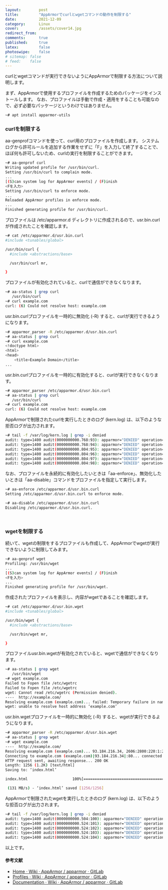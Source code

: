 ```yaml
---
layout:        post
title:         "AppArmorでcurlとwgetコマンドの動作を制限する"
date:          2021-12-09
category:      Linux
cover:         /assets/cover14.jpg
redirect_from:
comments:      true
published:     true
latex:         false
photoswipe:    false
# sitemap: false
# feed:    false
---
```


curlとwgetコマンドが実行できないようにAppArmorで制限する方法について説明します。

まず、AppArmorで使用するプロファイルを作成するためのパッケージをインストールします。
なお、プロファイルは手動で作成・適用をすることも可能なので、必ず必要なパッケージというわけではありません。
```bash
~# apt install apparmor-utils
```

### curlを制限する

aa-genprofコマンドを使って、curl用のプロファイルを作成します。
システムログから許可ルールを追加する作業をせずに「F」を入力して終了することで、ほぼ何も許可しないため、curlの実行を制限することができます。
```bash
~# aa-genprof curl
Writing updated profile for /usr/bin/curl.
Setting /usr/bin/curl to complain mode.
...
[(S)can system log for AppArmor events] / (F)inish
<Fを入力>
Setting /usr/bin/curl to enforce mode.
...
Reloaded AppArmor profiles in enforce mode.
...
Finished generating profile for /usr/bin/curl.
```
プロファイルは /etc/apparmor.d ディレクトリに作成されるので、usr.bin.curl が作成されたことを確認します。
```bash
~# cat /etc/apparmor.d/usr.bin.curl
#include <tunables/global>

/usr/bin/curl {
  #include <abstractions/base>

  /usr/bin/curl mr,

}
```
プロファイルが有効化されていると、curlで通信ができなくなります。
```bash
~# aa-status | grep curl
   /usr/bin/curl
~# curl example.com
curl: (6) Could not resolve host: example.com
```
usr.bin.curlプロファイルを一時的に無効化 (-R) すると、curlが実行できるようになります。
```bash
~# apparmor_parser -R /etc/apparmor.d/usr.bin.curl
~# aa-status | grep curl
~# curl example.com
<!doctype html>
<html>
<head>
    <title>Example Domain</title>
...
```
usr.bin.curlプロファイルを一時的に有効化すると、curlが実行できなくなります。
```bash
~# apparmor_parser /etc/apparmor.d/usr.bin.curl
~# aa-status | grep curl
   /usr/bin/curl
~# curl example.com
curl: (6) Could not resolve host: example.com
```
AppArmorで制限されたcurlを実行したときのログ (kern.log) は、以下のような拒否ログが出力されます。
```bash
~# tail -f /var/log/kern.log | grep -i denied
audit: type=1400 audit(0000000000.768:93): apparmor="DENIED" operation="open" profile="/usr/bin/curl" name="/etc/ssl/openssl.cnf" pid=5317 comm="curl" requested_mask="r" denied_mask="r" fsuid=0 ouid=0
audit: type=1400 audit(0000000000.768:94): apparmor="DENIED" operation="create" profile="/usr/bin/curl" pid=5317 comm="curl" family="inet6" sock_type="dgram" protocol=0 requested_mask="create" denied_mask="create"
audit: type=1400 audit(0000000000.804:95): apparmor="DENIED" operation="open" profile="/usr/bin/curl" name="/etc/host.conf" pid=5317 comm="curl" requested_mask="r" denied_mask="r" fsuid=0 ouid=0
audit: type=1400 audit(0000000000.804:96): apparmor="DENIED" operation="open" profile="/usr/bin/curl" name="/run/systemd/resolve/stub-resolv.conf" pid=5317 comm="curl" requested_mask="r" denied_mask="r" fsuid=0 ouid=101
audit: type=1400 audit(0000000000.804:97): apparmor="DENIED" operation="open" profile="/usr/bin/curl" name="/etc/nsswitch.conf" pid=5317 comm="curl" requested_mask="r" denied_mask="r" fsuid=0 ouid=0
audit: type=1400 audit(0000000000.804:98): apparmor="DENIED" operation="create" profile="/usr/bin/curl" pid=5317 comm="curl" family="inet" sock_type="dgram" protocol=0 requested_mask="create" denied_mask="create"
```

なお、プロファイルを永続的に有効化したいときは「aa-enforce」、無効化したいときは「aa-disable」コマンドをプロファイルを指定して実行します。
```bash
~# aa-enforce /etc/apparmor.d/usr.bin.curl
Setting /etc/apparmor.d/usr.bin.curl to enforce mode.

~# aa-disable /etc/apparmor.d/usr.bin.curl
Disabling /etc/apparmor.d/usr.bin.curl.
```

<br>

### wgetを制限する

続いて、wgetの制限をするプロファイルも作成して、AppArmorでwgetが実行できないように制限してみます。
```bash
~# aa-genprof wget
Profiling: /usr/bin/wget
...
[(S)can system log for AppArmor events] / (F)inish
<Fを入力>
...
Finished generating profile for /usr/bin/wget.
```
作成されたプロファイルを表示し、内容がwgetであることを確認します。
```bash
~# cat /etc/apparmor.d/usr.bin.wget
#include <tunables/global>

/usr/bin/wget {
  #include <abstractions/base>

  /usr/bin/wget mr,

}
```
プロファイルusr.bin.wgetが有効化されていると、wgetで通信ができなくなります。
```bash
~# aa-status | grep wget
   /usr/bin/wget
~# wget example.com
Failed to Fopen file /etc/wgetrc
Failed to Fopen file /etc/wgetrc
wget: Cannot read /etc/wgetrc (Permission denied).
----  http://example.com/
Resolving example.com (example.com)... failed: Temporary failure in name resolution.
wget: unable to resolve host address ‘example.com’
```
usr.bin.wgetプロファイルを一時的に無効化 (-R) すると、wgetが実行できるようになります。
```bash
~# apparmor_parser -R /etc/apparmor.d/usr.bin.wget
~# aa-status | grep wget
~# wget example.com
----  http://example.com/
Resolving example.com (example.com)... 93.184.216.34, 2606:2800:220:1:248:1893:25c8:1946
Connecting to example.com (example.com)|93.184.216.34|:80... connected.
HTTP request sent, awaiting response... 200 OK
Length: 1256 (1.2K) [text/html]
Saving to: ‘index.html’

index.html                    100%[=================================================>]   1.23K  --.-KB/s    in 0s

 (131 MB/s) - ‘index.html’ saved [1256/1256]
```
AppArmorで制限されたwgetを実行したときのログ (kern.log) は、以下のような拒否ログが出力されます。
```bash
~# tail -f /var/log/kern.log | grep -i denied
audit: type=1400 audit(0000000000.504:100): apparmor="DENIED" operation="open" profile="/usr/bin/wget" name="/etc/wgetrc" pid=5432 comm="wget" requested_mask="r" denied_mask="r" fsuid=0 ouid=0
audit: type=1400 audit(0000000000.524:101): apparmor="DENIED" operation="open" profile="/usr/bin/wget" name="/etc/nsswitch.conf" pid=5432 comm="wget" requested_mask="r" denied_mask="r" fsuid=0 ouid=0
audit: type=1400 audit(0000000000.524:102): apparmor="DENIED" operation="open" profile="/usr/bin/wget" name="/etc/host.conf" pid=5432 comm="wget" requested_mask="r" denied_mask="r" fsuid=0 ouid=0
audit: type=1400 audit(0000000000.524:103): apparmor="DENIED" operation="open" profile="/usr/bin/wget" name="/run/systemd/resolve/stub-resolv.conf" pid=5432 comm="wget" requested_mask="r" denied_mask="r" fsuid=0 ouid=101
audit: type=1400 audit(0000000000.524:104): apparmor="DENIED" operation="create" profile="/usr/bin/wget" pid=5432 comm="wget" family="inet" sock_type="dgram" protocol=0 requested_mask="create" denied_mask="create"
```

以上です。

#### 参考文献
- [Home · Wiki · AppArmor / apparmor · GitLab](https://gitlab.com/apparmor/apparmor/-/wikis/home)
- [Profiles · Wiki · AppArmor / apparmor · GitLab](https://gitlab.com/apparmor/apparmor/-/wikis/Profiles)
- [Documentation · Wiki · AppArmor / apparmor · GitLab](https://gitlab.com/apparmor/apparmor/-/wikis/Documentation)

